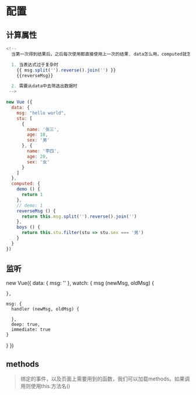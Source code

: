# 配置

## 计算属性

```javascript
<!-- 
  当第一次得到结果后，之后每次使用都直接使用上一次的结果, data怎么用，computed就怎么用

  1. 当表达式过于复杂时
    {{ msg.split('').reverse().join('') }}
    {{reverseMsg}}

  2. 需要从data中去筛选出数据时
 -->

new Vue ({
  data: {
    msg: "hello world",
    stu: [
      {
        name: '张三',
        age: 18,
        sex: '男'
      }, {
        name: '李四',
        age: 20,
        sex: '女'
      }
    ]
  },
  computed: {
    demo () {
      return 1
    },
    // demo: 1
    reverseMsg () {
      return this.msg.split('').reverse().join('')
    },
    boys () {
      return this.stu.filter(stu => stu.sex === '男')
    }
  }
})

```

## 监听

new Vue({
  data: {
    msg: ''
  },
  watch: {
    msg (newMsg, oldMsg) {

    },

    msg: {
      handler (newMsg, oldMsg) {

      },
      deep: true,
      immediate: true
    }
  }
})

## methods

> 绑定的事件，以及页面上需要用到的函数，我们可以加载methods。如果调用则使用this.方法名()

